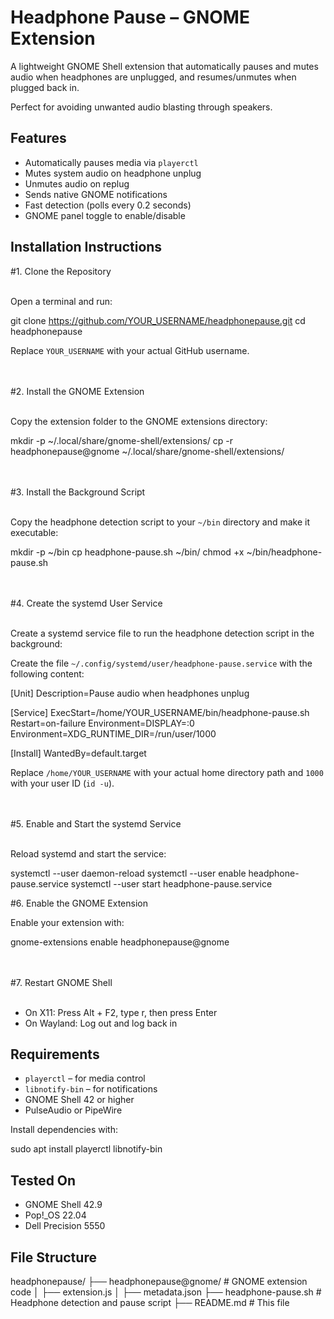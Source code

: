 Headphone Pause – GNOME Extension
=================================

A lightweight GNOME Shell extension that automatically pauses and mutes audio when headphones are unplugged, and resumes/unmutes when plugged back in.

Perfect for avoiding unwanted audio blasting through speakers.

Features
--------

- Automatically pauses media via `playerctl`
- Mutes system audio on headphone unplug
- Unmutes audio on replug
- Sends native GNOME notifications
- Fast detection (polls every 0.2 seconds)
- GNOME panel toggle to enable/disable

Installation Instructions
-------------------------

#1. Clone the Repository<br><br>

Open a terminal and run:

git clone https://github.com/YOUR_USERNAME/headphonepause.git
cd headphonepause

Replace `YOUR_USERNAME` with your actual GitHub username.<br><br><br>



#2. Install the GNOME Extension<br><br>

Copy the extension folder to the GNOME extensions directory:

mkdir -p ~/.local/share/gnome-shell/extensions/
cp -r headphonepause@gnome ~/.local/share/gnome-shell/extensions/<br><br><br>



#3. Install the Background Script<br><br>

Copy the headphone detection script to your `~/bin` directory and make it executable:

mkdir -p ~/bin
cp headphone-pause.sh ~/bin/
chmod +x ~/bin/headphone-pause.sh<br><br><br>



#4. Create the systemd User Service<br><br>

Create a systemd service file to run the headphone detection script in the background:

Create the file `~/.config/systemd/user/headphone-pause.service` with the following content:

[Unit]
Description=Pause audio when headphones unplug

[Service]
ExecStart=/home/YOUR_USERNAME/bin/headphone-pause.sh
Restart=on-failure
Environment=DISPLAY=:0
Environment=XDG_RUNTIME_DIR=/run/user/1000

[Install]
WantedBy=default.target

Replace `/home/YOUR_USERNAME` with your actual home directory path and `1000` with your user ID (`id -u`).<br><br><br>



#5. Enable and Start the systemd Service<br><br>

Reload systemd and start the service:

systemctl --user daemon-reload
systemctl --user enable headphone-pause.service
systemctl --user start headphone-pause.service


#6. Enable the GNOME Extension

Enable your extension with:

gnome-extensions enable headphonepause@gnome<br><br><br>



#7. Restart GNOME Shell<br><br>

- On X11: Press Alt + F2, type r, then press Enter
- On Wayland: Log out and log back in

Requirements
------------

- `playerctl` – for media control  
- `libnotify-bin` – for notifications  
- GNOME Shell 42 or higher  
- PulseAudio or PipeWire

Install dependencies with:

sudo apt install playerctl libnotify-bin

Tested On
---------

- GNOME Shell 42.9  
- Pop!_OS 22.04  
- Dell Precision 5550

File Structure
--------------

headphonepause/
├── headphonepause@gnome/       # GNOME extension code
│   ├── extension.js
│   ├── metadata.json
├── headphone-pause.sh          # Headphone detection and pause script
├── README.md                   # This file

